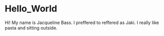 # Hello_World

Hi! My name is Jacqueline Bass. I preffered to reffered as Jaki. I really like pasta and sitting outside. 
